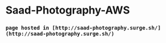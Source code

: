 # Saad-Photography-AWS
### `page hosted in [http://saad-photography.surge.sh/](http://saad-photography.surge.sh/)`
